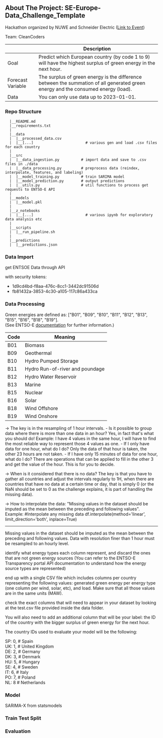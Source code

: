 ## About The Project: SE-Europe-Data_Challenge_Template

Hackathon organized by NUWE and Schneider Electric ([Link to Event](https://nuwe.io/dev/competitions/schneider-electric-european-2023))

Team: CleanCoders

||Description|
|------|---------------------------------------------------------------------------------------------------------------|
| Goal | Predict which European country (by code 1 to 9) will have the highest surplus of green energy in the next hour. |
| Forecast Variable | The surplus of green energy is the difference between the summation of all generated green energy and the consumed energy (load). |
| Data | You can only use data up to 2023-01-01. |

### Repo Structure
 
      |__README.md
      |__requirements.txt
      |
      |__data
      |  |__processed_data.csv
      |  |__[...]                        # various gen and load .csv files for each country
      |
      |__src
      |  |__data_ingestion.py          # import data and save to .csv files in ./data
      |  |__data_processing.py         # preprocess data (reindex, interpolate, features, and labeling)
      |  |__model_training.py          # train SARIMA model
      |  |__model_prediction.py        # output predictions
      |  |__utils.py                   # util functions to process get requests to ENTSO-E API                      
      |
      |__models
      |  |__model.pkl
      |
      |__z_notebooks
      |  |__[...]                        # various ipynb for exploratory data analysis etc
      |
      |__scripts
      |  |__run_pipeline.sh
      |
      |__predictions
      |  |__predictions.json

### Data Import

get ENTSOE Data through API

with security tokens:
- 1d9cd4bd-f8aa-476c-8cc1-3442dc91506d
- fb81432a-3853-4c30-a105-117c86a433ca

### Data Processing

Green energies are defined as: ["B01", "B09", "B10", "B11", "B12", "B13", "B15", "B16", "B18", "B19"].  
(See ENTSO-E [documentation](https://transparency.entsoe.eu/content/static_content/Static%20content/web%20api/Guide.html#_psrtype:~:text=Hourly-,A.5.%20PsrType,-Code) for further information.)

| Code | Meaning |
|------|--------|
| B01 | Biomass |
| B09 | Geothermal |
| B10 | Hydro Pumped Storage |
| B11 | Hydro Run-of-river and poundage |
| B12 | Hydro Water Reservoir |
| B13 | Marine |
| B15 | Nuclear |
| B16 | Solar |
| B18 | Wind Offshore |
| B19 | Wind Onshore |

-> The key is in the resampling of 1 hour intervals.
    - Is it possible to group data where there is more than one data in an hour? Yes, in fact that's what you should do! Example: I have 4 values in the same hour, I will have to find the most reliable way to represent those 4 values as one.
    - If I only have data for one hour, what do I do? Only the data of that hour is taken, the other 23 hours are not taken.
    - If I have only 15 minutes of data for one hour, what do I do? There are operations that can be applied to fill in the other 3 and get the value of the hour. This is for you to decide.

-> When is it considered that there is no data? The key is that you have to gather all countries and adjust the intervals regularly to 1H, when there are countries that have no data at a certain time or day, that is simply 0 (or the NaN should be set to 0 as the challenge explains, it is part of handling the missing data).

-> How to interpolate the data: "Missing values in the dataset should be imputed as the mean between the preceding and following values". 
    Example:
    #Interpolate any missing data
    df.interpolate(method='linear', limit_direction='both', inplace=True)

---

Missing values in the dataset should be imputed as the mean between the preceding and following values. Data with resolution finer than 1 hour must be resampled to an hourly level.

identify what energy types each column represent, and discard the ones that are not green energy sources (You can refer to the ENTSO-E Transparency portal API documentation to understand how the energy source types are represented)

end up with a single CSV file which includes columns per country representing the following values: generated green energy per energy type (one column per wind, solar, etc), and load. Make sure that all those values are in the same units (MAW).

check the exact columns that will need to appear in your dataset by looking at the test.csv file provided inside the data folder.

You will also need to add an additional column that will be your label: the ID of the country with the bigger surplus of green energy for the next hour.

The country IDs used to evaluate your model will be the following:

SP: 0, # Spain  
UK: 1, # United Kingdom  
DE: 2, # Germany  
DK: 3, # Denmark  
HU: 5, # Hungary  
SE: 4, # Sweden  
IT: 6, # Italy  
PO: 7, # Poland  
NL: 8  # Netherlands  

### Model

SARIMA-X from statsmodels

### Train Test Split

### Evaluation
